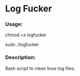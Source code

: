 # Log Fucker

### Usage:
chmod +x logfucker

sudo ./logfucker

### Description: 
Bash script to clean linux log files.
